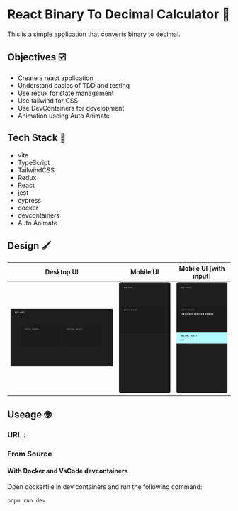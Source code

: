 # React Binary To Decimal Calculator 🧮

This is a simple application that converts binary to decimal.

## Objectives ☑️

- Create a react application
- Understand basics of TDD and testing
- Use redux for state management
- Use tailwind for CSS
- Use DevContainers for development
- Animation useing Auto Animate

## Tech Stack 🔧

- vite
- TypeScript
- TailwindCSS
- Redux
- React
- jest
- cypress
- docker
- devcontainers
- Auto Animate

## Design 🖌️

|                Desktop UI                |                 Mobile UI                  |                Mobile UI [with input]                 |
| :--------------------------------------: | :----------------------------------------: | :---------------------------------------------------: |
| ![Desktop UI](./design/Desktop%20UI.png) | ![Mobile UI](./design/Mobile%20UI%201.png) | ![Mobile UI With Input](./design/Mobile%20UI%202.png) |

## Useage 🤓

### URL :

### From Source

#### With Docker and VsCode devcontainers

Open dockerfile in dev containers and run the following command:

```
pnpm run dev
```
